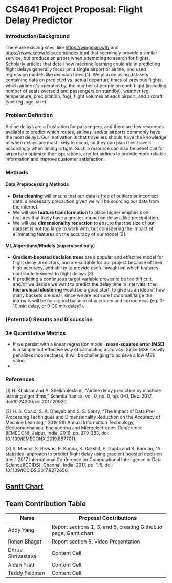 # CS4641 Project Proposal: Flight Delay Predictor

### Introduction/Background
There are existing sites, like https://wingman.wtf/ and https://www.knowdelay.com/index.html that seemingly provide a similar service, but produce an errors when attempting to search for flights. Scholarly articles that detail how machine learning could aid in predicting flight delays generally focus on a single airport or airline, and used regression models like decision trees \[1\]. 
We plan on using datasets containing data on predicted vs. actual departure times of previous flights, which airline it's operated by, the number of people on each flight (including number of seats oversold and passengers on standby), weather (eg. temperature, precipitation, fog), flight volumes at each airport, and aircraft type (eg. age, size).

### Problem Definition
Airline delays are a frustration for passengers, and there are few resources available to predict which routes, airlines, and/or airports commonly have the most delays. Our motivation is that travellers should have the knowledge of when delays are most likely to occur, so they can plan their travels accordingly when timing is tight. Such a resource can also be beneficial for airports to optimize their operations, and for airlines to provide more reliable information and improve customer satisfaction.

### Methods
#### Data Preprocessing Methods
+ **Data cleaning** will ensure that our data is free of outliers or incorrect data: a necessary precaution given we will be sourcing our data from the internet.
+ We will use **feature transformation** to place higher emphasis on features that likely have a greater impact on delays, like precipitation.
+ We will use **dimensionality reduction** to ensure that the size of our dataset is not too large to work with, but conisdering the impact of eliminating features on the accuracy of our model \[2\].

#### ML Algorithms/Models (supervised only)
+ **Gradient-boosted decision trees** are a popular and effective model for flight delay predictors, and are suitable for our project because of their high accuracy, and ability to provide useful insight on which features contribute heaviest to flight delays \[3\]
+ If predicting a continuous target variable proves to be too difficult, and/or we decide we want to predict the delay time in intervals, then **hierarchical clustering** would be a good start, to give us an idea of how many buckets are ideal, since we are not sure how small/large the intervals will be for a good balance of accuracy and correctness (eg. 0-10 min delay, or 0-30 min delay?).

### (Potential) Results and Discussion
### 3+ Quantitative Metrics
+ If we persist with a linear regression model, **mean-squared error (MSE)** is a simple but effective way of calculating accuracy. Since MSE heavily penalizes incorrectness, it will be challenging to achieve a low MSE value.
+ 
###

### References
\[1\] H. Khaksar and A. Sheikholeslami, “Airline delay prediction by machine learning algorithms,” Scientia Iranica, vol. 0, no. 0, pp. 0–0, Dec. 2017. doi:10.24200/sci.2017.20020 

\[2\] H. S. Obaid, S. A. Dheyab and S. S. Sabry, "The Impact of Data Pre-Processing Techniques and Dimensionality Reduction on the Accuracy of Machine Learning," 2019 9th Annual Information Technology, Electromechanical Engineering and Microelectronics Conference (IEMECON), Jaipur, India, 2019, pp. 279-283, doi: 10.1109/IEMECONX.2019.8877011.

\[3\] S. Manna, S. Biswas, R. Kundu, S. Rakshit, P. Gupta and S. Barman, "A statistical approach to predict flight delay using gradient boosted decision tree," 2017 International Conference on Computational Intelligence in Data Science(ICCIDS), Chennai, India, 2017, pp. 1-5, doi: 10.1109/ICCIDS.2017.8272656.

## [Gantt Chart](https://docs.google.com/spreadsheets/d/1DOtCJ0PgNM5uBerABgMfCDr11GxqrQK8Jsl495TC0UA/edit?usp=sharing)

## Team Contribution Table
| Name  | Proposal Contributions |
| ------------- | ------------- |
| Addy Yang  | Report sections 1, 3, and 5, creating Github.io page, Gantt chart  |
| Rohan Bhagat  | Report section 5, Video Presentation  |
| Dhruv Shrivastava  | Content Cell  |
| Aidan Pratt  | Content Cell  |
| Teddy Feldman  | Content Cell  |
